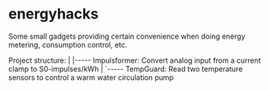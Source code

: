 energyhacks
===========

Some small gadgets providing certain convenience when doing energy metering,
consumption control, etc.

Project structure:
|
|----- Impulsformer: Convert analog input from a current clamp to S0-impulses/kWh
|
`----- TempGuard: Read two temperature sensors to control a warm water circulation pump